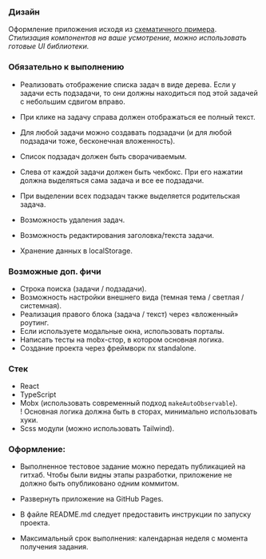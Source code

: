 ### Дизайн

Оформление приложения исходя из [схематичного примера](https://www.figma.com/file/9ptzO19xMujbgo0YVG6KTB/%D1%82%D0%B5%D1%81%D1%82?type=design&node-id=0-1&t=SQIDI8pmIiJsGxfe-0).  
_Стилизация компонентов на ваше усмотрение, можно использовать готовые UI библиотеки._

### Обязательно к выполнению

- Реализовать отображение списка задач в виде дерева. Если у задачи есть подзадачи, то они должны находиться под этой задачей с небольшим сдвигом вправо.

- При клике на задачу справа должен отображаться ее полный текст.
- Для любой задачи можно создавать подзадачи (и для любой подзадачи тоже, бесконечная вложенность).
- Список подзадач должен быть сворачиваемым.
- Слева от каждой задачи должен быть чекбокс. При его нажатии должна выделяться сама задача и все ее подзадачи.
- При выделении всех подзадач также выделяется родительская задача.
- Возможность удаления задач.
- Возможность редактирования заголовка/текста задачи.
- Хранение данных в localStorage.

### Возможные доп. фичи

- Строка поиска (задачи / подзадачи).
- Возможность настройки внешнего вида (темная тема / светлая / системная).
- Реализация правого блока (задача / текст) через «вложенный» роутинг.
- Если используете модальные окна, использовать порталы.
- Написать тесты на mobx-стор, в котором основная логика.
- Создание проекта через фреймворк nx standalone.

### Стек

- React
- TypeScript
- Mobx (использовать современный подход `makeAutoObservable`).  
  ! Основная логика должна быть в сторах, минимально использовать хуки.
- Scss модули (можно использовать Tailwind).

### Оформление:

- Выполненное тестовое задание можно передать публикацией на гитхаб. Чтобы были видны этапы разработки, приложение не должно быть опубликовано одним коммитом.

- Развернуть приложение на GitHub Pages.
- В файле README.md следует предоставить инструкции по запуску проекта.
- Максимальный срок выполнения: календарная неделя с момента получения задания.

